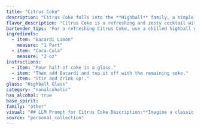 ```yaml
---
title: "Citrus Coke"
description: "Citrus Coke falls into the **Highball** family, a simple yet refreshing combination of spirits and mixers. This classic combo likely emerged in the late 19th century, as both rum and cola were popular beverages. The citrus twist adds a modern touch to this timeless drink. "
flavor_description: "Citrus Coke is a refreshing and zesty cocktail with a familiar sweetness. The Bacardi Limon's citrus notes, primarily lime, dance on the palate, cutting through the Coca-Cola's cola and caramel sweetness. The overall effect is a vibrant and playful drink that's perfect for a hot day or as a casual nightcap. "
bartender_tips: "For a refreshing Citrus Coke, use a chilled highball glass and fill it with ice. Pour in the Bacardi Limon first, followed by the Coca-Cola. This ensures the rum's citrus flavors are well-integrated. A squeeze of lime or a lime wedge garnish adds a beautiful touch and enhances the citrus notes. Remember, you can adjust the ratio of rum to Coke to your liking, making it a perfect balance of sweet and tart. "
ingredients:
  - item: "Bacardi Limon"
    measure: "1 Part"
  - item: "Coca-Cola"
    measure: "2 oz"
instructions:
  - item: "Pour half of coke in a glass."
  - item: "Then add Bacardi and top it off with the remaining coke."
  - item: "Stir and drink up!."
glass: "Highball Glass"
category: "nonalcoholic"
has_alcohol: true
base_spirit:
family: "other"
visual: "## LLM Prompt for Citrus Coke Description:**Imagine a classic Coca-Cola with a vibrant twist. Describe the appearance of a Citrus Coke cocktail, considering the following aspects:*** **Color:** What is the overall hue of the drink?  Is it a deep brown, a lighter amber, or something else entirely? Does it have any interesting layers or gradients?* **Clarity:** Is the drink clear, cloudy, or somewhere in between? Are there any visible particles or ice chunks?* **Glassware:** What type of glass would best showcase the cocktail? A highball glass? A Collins glass? A rocks glass?* **Garnish:** What kind of garnish would enhance the visual appeal of the drink? A lime wedge? A lemon twist? A cherry? * **Texture:** Is the drink smooth and refreshing, or does it have a more complex texture? Are there any visible bubbles or foam? **Write a descriptive paragraph that captures the essence of the Citrus Coke cocktail's appearance.** "
source: "personal_collection"
---
```


